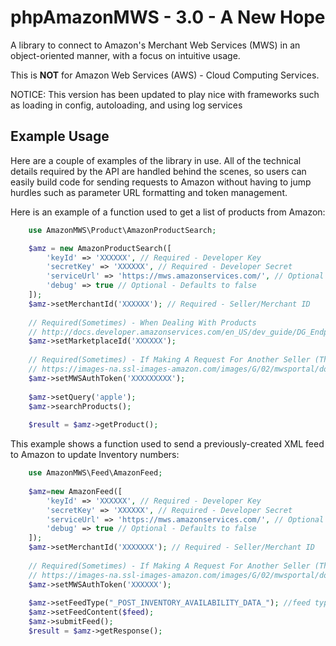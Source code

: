 phpAmazonMWS - 3.0 - A New Hope
================================

A library to connect to Amazon's Merchant Web Services (MWS) in an object-oriented manner, with a focus on intuitive usage.  

This is __NOT__ for Amazon Web Services (AWS) - Cloud Computing Services.

NOTICE: This version has been updated to play nice with frameworks such as loading in config, autoloading, and using log services

## Example Usage
Here are a couple of examples of the library in use.
All of the technical details required by the API are handled behind the scenes,
so users can easily build code for sending requests to Amazon
without having to jump hurdles such as parameter URL formatting and token management. 

Here is an example of a function used to get a list of products from Amazon:
```php
	use AmazonMWS\Product\AmazonProductSearch;

    $amz = new AmazonProductSearch([
		'keyId' => 'XXXXXX', // Required - Developer Key
		'secretKey' => 'XXXXXX', // Required - Developer Secret
		'serviceUrl' => 'https://mws.amazonservices.com/', // Optional - Defaults to US
		'debug' => true // Optional - Defaults to false
	]);
	$amz->setMerchantId('XXXXXX'); // Required - Seller/Merchant ID
	
	// Required(Sometimes) - When Dealing With Products
	// http://docs.developer.amazonservices.com/en_US/dev_guide/DG_Endpoints.html
	$amz->setMarketplaceId('XXXXXX');
	
	// Required(Sometimes) - If Making A Request For Another Seller (They delegated rights)
	// https://images-na.ssl-images-amazon.com/images/G/02/mwsportal/doc/en_US/bde/MWSAuthToken.pdf
	$amz->setMWSAuthToken('XXXXXXXXX');
	
	$amz->setQuery('apple');	
	$amz->searchProducts();
	
    $result = $amz->getProduct();
```
This example shows a function used to send a previously-created XML feed to Amazon to update Inventory numbers:
```php
	use AmazonMWS\Feed\AmazonFeed;
	
    $amz=new AmazonFeed([
		'keyId' => 'XXXXXX', // Required - Developer Key
		'secretKey' => 'XXXXXX', // Required - Developer Secret
		'serviceUrl' => 'https://mws.amazonservices.com/', // Optional - Defaults to US
		'debug' => true // Optional - Defaults to false
	]);
	$amz->setMerchantId('XXXXXXX'); // Required - Seller/Merchant ID
	
	// Required(Sometimes) - If Making A Request For Another Seller (They delegated rights)
	// https://images-na.ssl-images-amazon.com/images/G/02/mwsportal/doc/en_US/bde/MWSAuthToken.pdf
	$amz->setMWSAuthToken('XXXXXX');
	
    $amz->setFeedType("_POST_INVENTORY_AVAILABILITY_DATA_"); //feed types listed in documentation
    $amz->setFeedContent($feed);
    $amz->submitFeed();
    $result = $amz->getResponse();
```
